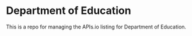# Department of Education
This is a repo for managing the APIs.io listing for Department of Education.